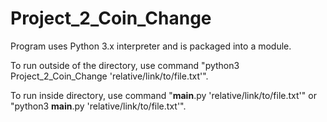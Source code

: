 # Project_2_Coin_Change

Program uses Python 3.x interpreter and is packaged into a module.

To run outside of the directory, use command "python3 Project_2_Coin_Change 'relative/link/to/file.txt'".

To run inside directory, use command "__main__.py 'relative/link/to/file.txt'" or "python3 __main__.py 'relative/link/to/file.txt'".
